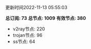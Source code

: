 更新时间2022-11-13 05:55:03

**总订阅: 73**
**总节点: 1009**
**有效节点: 380**
- v2ray节点: 220
- trojan节点: 96
- ss节点: 64
